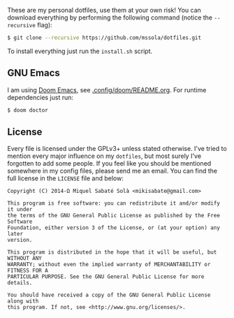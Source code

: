 These are my personal dotfiles, use them at your own risk! You can download
everything by performing the following command (notice the `--recursive` flag):

```bash
$ git clone --recursive https://github.com/mssola/dotfiles.git
```

To install everything just run the `install.sh` script.

## GNU Emacs

I am using [Doom Emacs](https://github.com/hlissner/doom-emacs), see
[.config/doom/README.org](./.config/doom). For runtime dependencies just run:

```bash
$ doom doctor
```

## License

Every file is licensed under the GPLv3+ unless stated otherwise. I've tried to
mention every major influence on my `dotfiles`, but most surely I've forgotten
to add some people. If you feel like you should be mentioned somewhere in my
config files, please send me an email. You can find the full license in the
`LICENSE` file and below:

```
Copyright (C) 2014-Ω Miquel Sabaté Solà <mikisabate@gmail.com>

This program is free software: you can redistribute it and/or modify it under
the terms of the GNU General Public License as published by the Free Software
Foundation, either version 3 of the License, or (at your option) any later
version.

This program is distributed in the hope that it will be useful, but WITHOUT ANY
WARRANTY; without even the implied warranty of MERCHANTABILITY or FITNESS FOR A
PARTICULAR PURPOSE. See the GNU General Public License for more details.

You should have received a copy of the GNU General Public License along with
this program. If not, see <http://www.gnu.org/licenses/>.
```
